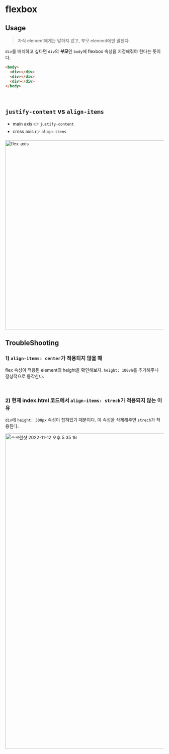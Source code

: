 # flexbox
## Usage
> 자식 element에게는 말하지 않고, 부모 element에만 말한다.

`div`를 배치하고 싶다면 `div`의 **부모**인 `body`에 flexbox 속성을 지정해줘야 한다는 뜻이다. 
```html
<body>
  <div></div>
  <div></div>
  <div></div>
</body>
```

<br>

## `justify-content` vs `align-items`
- main axis 👉 `justify-content`
- cross axis 👉 `align-items`

<img width="600" src="https://user-images.githubusercontent.com/31913666/201465626-8e820794-6b83-46cc-b4c6-6b0a03fd434f.png"  alt="flex-axis"/>

<br>

## TroubleShooting
### 1) `align-items: center`가 적용되지 않을 때
flex 속성이 적용된 element의 height을 확인해보자. `height: 100vh`를 추가해주니 정상적으로 동작한다.

<br>

### 2) 현재 index.html 코드에서 `align-items: strech`가 적용되지 않는 이유
`div`에 `height: 300px` 속성이 잡혀있기 때문이다. 이 속성을 삭제해주면 `strech`가 적용된다.

<img width="1000" alt="스크린샷 2022-11-12 오후 5 35 16" src="https://user-images.githubusercontent.com/31913666/201466112-7151862c-c637-4107-a4e5-5b92e2fda6e9.png">
